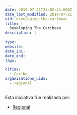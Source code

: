 ```yaml
---
date: 2019-07-21T23:02:24.000Z
date_last_modified: 2019-07-21
uid: developing-the-caribean
title: |
  Developing The Caribean
description: |
  
type: 
website: 
date_ini: 
date_end: 
tags:

cities: 
  - Caribe
organizations_uids:
  - regional
---
```


Esta iniciativa fue realizada por:

- [Regional](/organizaciones/regional)
